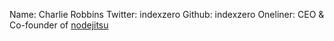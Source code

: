 Name: Charlie Robbins
Twitter: indexzero
Github: indexzero
Oneliner: CEO & Co-founder of <a href="http://nodejitsu.com">nodejitsu</a>